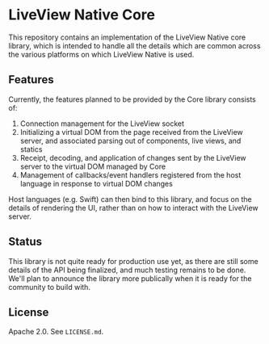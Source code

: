 # LiveView Native Core

This repository contains an implementation of the LiveView Native core library, which is intended to handle all
the details which are common across the various platforms on which LiveView Native is used. 

## Features

Currently, the features planned to be provided by the Core library consists of:

1. Connection management for the LiveView socket
2. Initializing a virtual DOM from the page received from the LiveView server, and associated parsing out of components, live views, and statics
3. Receipt, decoding, and application of changes sent by the LiveView server to the virtual DOM managed by Core
4. Management of callbacks/event handlers registered from the host language in response to virtual DOM changes

Host languages (e.g. Swift) can then bind to this library, and focus on the details of rendering the UI, rather than on how to interact with the
LiveView server.

## Status

This library is not quite ready for production use yet, as there are still some details of the API being finalized, and much testing remains to
be done. We'll plan to announce the library more publically when it is ready for the community to build with.

## License

Apache 2.0. See `LICENSE.md`.
